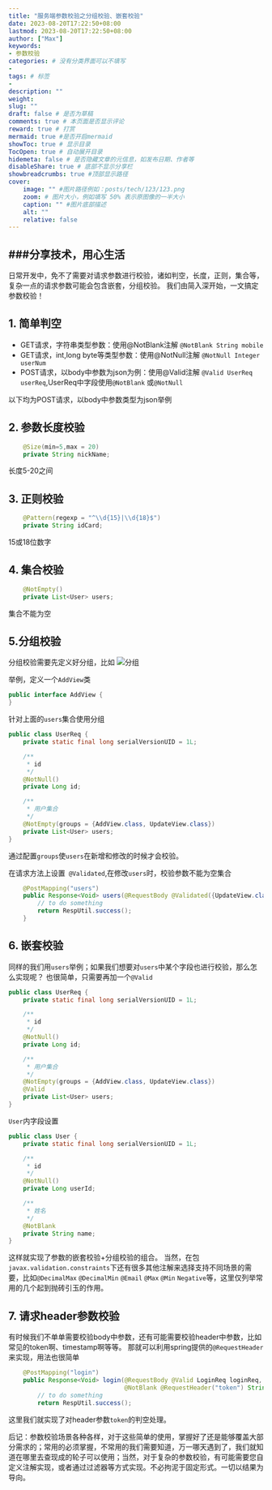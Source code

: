 ```yaml
---
title: "服务端参数校验之分组校验、嵌套校验"
date: 2023-08-20T17:22:50+08:00
lastmod: 2023-08-20T17:22:50+08:00
author: ["Max"]
keywords: 
- 参数校验
categories: # 没有分类界面可以不填写
- 
tags: # 标签
- 
description: ""
weight:
slug: ""
draft: false # 是否为草稿
comments: true # 本页面是否显示评论
reward: true # 打赏
mermaid: true #是否开启mermaid
showToc: true # 显示目录
TocOpen: true # 自动展开目录
hidemeta: false # 是否隐藏文章的元信息，如发布日期、作者等
disableShare: true # 底部不显示分享栏
showbreadcrumbs: true #顶部显示路径
cover:
    image: "" #图片路径例如：posts/tech/123/123.png
    zoom: # 图片大小，例如填写 50% 表示原图像的一半大小
    caption: "" #图片底部描述
    alt: ""
    relative: false
---
```


###分享技术，用心生活
--- 

日常开发中，免不了需要对请求参数进行校验，诸如判空，长度，正则，集合等，复杂一点的请求参数可能会包含嵌套，分组校验。
我们由简入深开始，一文搞定参数校验！

## 1. 简单判空

- GET请求，字符串类型参数：使用@NotBlank注解 `@NotBlank String mobile`
- GET请求，int,long byte等类型参数：使用@NotNull注解 `@NotNull Integer userNum`
- POST请求，以body中参数为json为例：使用@Valid注解 `@Valid UserReq userReq`,UserReq中字段使用`@NotBlank` 或`@NotNull`

以下均为POST请求，以body中参数类型为json举例
## 2. 参数长度校验
```java
    @Size(min=5,max = 20)
    private String nickName;
```
长度5-20之间

## 3. 正则校验
```java
    @Pattern(regexp = "^\\d{15}|\\d{18}$")
    private String idCard;
```
15或18位数字

## 4. 集合校验

```java
    @NotEmpty()
    private List<User> users;
```
集合不能为空

## 5.分组校验

分组校验需要先定义好分组，比如
![分组](https://img.loadingspace.cn/blog-img/validgroup.png)

举例，定义一个`AddView`类
```java
public interface AddView {
}
```

针对上面的`users`集合使用分组
```java
public class UserReq {
    private static final long serialVersionUID = 1L;

    /**
     * id
     */
    @NotNull()
    private Long id;

    /**
     * 用户集合
     */
    @NotEmpty(groups = {AddView.class, UpdateView.class})
    private List<User> users;
}
```
通过配置`groups`使`users`在新增和修改的时候才会校验。

在请求方法上设置` @Validated`,在修改`users`时，校验参数不能为空集合
```java
    @PostMapping("users")
    public Response<Void> users(@RequestBody @Validated({UpdateView.class}) UserReq userReq) {
        // to do something
        return RespUtil.success();
    }
```

## 6. 嵌套校验
同样的我们用`users`举例；如果我们想要对`users`中某个字段也进行校验，那么怎么实现呢？
也很简单，只需要再加一个`@Valid`
```java
public class UserReq {
    private static final long serialVersionUID = 1L;

    /**
     * id
     */
    @NotNull()
    private Long id;

    /**
     * 用户集合
     */
    @NotEmpty(groups = {AddView.class, UpdateView.class})
    @Valid
    private List<User> users;
}
```
`User`内字段设置
```java
public class User {
    private static final long serialVersionUID = 1L;

    /**
     * id
     */
    @NotNull()
    private Long userId;

    /**
     * 姓名
     */
    @NotBlank
    private String name;
}
```
这样就实现了参数的嵌套校验+分组校验的组合。
当然，在包`javax.validation.constraints`下还有很多其他注解来选择支持不同场景的需要，比如`@DecimalMax` `@DecimalMin` `@Email` `@Max` `@Min` `Negative`等，这里仅列举常用的几个起到抛砖引玉的作用。

## 7. 请求header参数校验
有时候我们不单单需要校验body中参数，还有可能需要校验header中参数，比如常见的token啊、timestamp啊等等。
那就可以利用spring提供的`@RequestHeader`来实现，用法也很简单
```java
    @PostMapping("login")
    public Response<Void> login(@RequestBody @Valid LoginReq loginReq,
                                @NotBlank @RequestHeader("token") String token) {
        // to do something
        return RespUtil.success();
```
这里我们就实现了对header参数`token`的判空处理。

后记：参数校验场景各种各样，对于这些简单的使用，掌握好了还是能够覆盖大部分需求的；常用的必须掌握，不常用的我们需要知道，万一哪天遇到了，我们就知道在哪里去查现成的轮子可以使用；当然，对于复杂的参数校验，有可能需要您自定义注解实现，或者通过过滤器等方式实现。不必拘泥于固定形式。一切以结果为导向。






